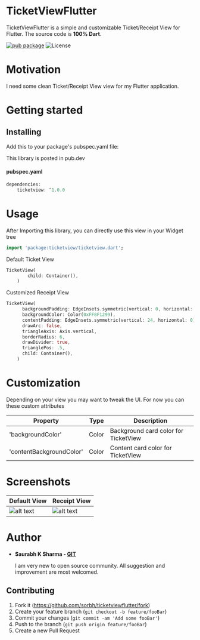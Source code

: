 
# TicketViewFlutter
TicketViewFlutter is a simple and customizable Ticket/Receipt View for Flutter.
The source code is **100% Dart**.

[![pub package](https://img.shields.io/pub/v/ticketview.svg?style=flat-square)](https://pub.dartlang.org/packages/kdgaugeview) ![License](https://img.shields.io/badge/License-BSD%203--Clause-blue.svg?style=flat-square)


# Motivation

I need some clean Ticket/Receipt View view for my Flutter application.

# Getting started

## Installing
Add this to your package's pubspec.yaml file:

This library is posted in pub.dev

#### pubspec.yaml
```dart
dependencies:  
	ticketview: ^1.0.0
```

# Usage

After Importing this library, you can directly use this view in your Widget tree

```dart
import 'package:ticketview/ticketview.dart';
```

Default Ticket View
```dart
TicketView(
        child: Container(),
    )
```

Customized Receipt View

```Dart
TicketView(
      backgroundPadding: EdgeInsets.symmetric(vertical: 0, horizontal: 20),
      backgroundColor: Color(0xFF8F1299),
      contentPadding: EdgeInsets.symmetric(vertical: 24, horizontal: 0),
      drawArc: false,
      triangleAxis: Axis.vertical,
      borderRadius: 6,
      drawDivider: true,
      trianglePos: .5,
      child: Container(),
    )
```


# Customization
  Depending on your view you may want to tweak the UI. For now you can these custom attributes

  | Property | Type | Description |
  |----------|------|-------------|
  | 'backgroundColor' | Color | Background card color for TicketView |
  | 'contentBackgroundColor' | Color | Content card color for TicketView |



# Screenshots
| Default View | Receipt View |
|----------|------|
| ![alt text](https://github.com/sorbh/ticketviewflutter/blob/master/raw/1.jpg) | ![alt text](https://github.com/sorbh/ticketviewflutter/blob/master/raw/2.jpg) |


 


# Author
  * **Saurabh K Sharma - [GIT](https://github.com/Sorbh)**
  
      I am very new to open source community. All suggestion and improvement are most welcomed. 
  
 
## Contributing

1. Fork it (<https://github.com/sorbh/ticketviewflutter/fork>)
2. Create your feature branch (`git checkout -b feature/fooBar`)
3. Commit your changes (`git commit -am 'Add some fooBar'`)
4. Push to the branch (`git push origin feature/fooBar`)
5. Create a new Pull Request

